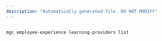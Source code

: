 ```yaml
---
description: "Automatically generated file. DO NOT MODIFY"
---
```


```cli

mgc employee-experience learning-providers list

```